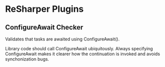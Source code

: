 ReSharper Plugins
=================

ConfigureAwait Checker
----------------------

Validates that tasks are awaited using ConfigureAwait().

Library code should call ConfigureAwait ubiquitously. Always specifying ConfigureAwait makes it clearer how the continuation is invoked and avoids synchonization bugs.
